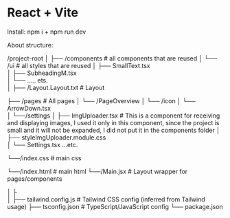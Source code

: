 # React + Vite

Install:
npm i + npm run dev

About structure:

/project-root
│
├── /components                      # all components that are reused
│   └── /ui                          # all styles that are reused
│       ├── SmallText.tsx            
│       ├── SubheadingM.tsx          
│       └── ..... ets.         
│
├── /Layout.Layout.txt                 # Layout

├── /pages                             # All pages
│   └── /PageOverview
│       └── /icon
│           └── ArrowDown.tsx        
│
    └──/settings
│     ├── ImgUploader.tsx              # This is a component for receiving and displaying images, I used it only in this component, since the project is small and it will not be expanded, I did not put it in the components folder
│     ├── styleImgUploader.module.css  
│     └── Settings.tsx 
      ...etc.

└──/index.css                        # main css

└──/index.html                       # main html
└──/Main.jsx                         # Layout wrapper for pages/components

 
│
├          
│
├── tailwind.config.js              # Tailwind CSS config (inferred from Tailwind usage)
├── tsconfig.json                   # TypeScript/JavaScript config
└── package.json    
